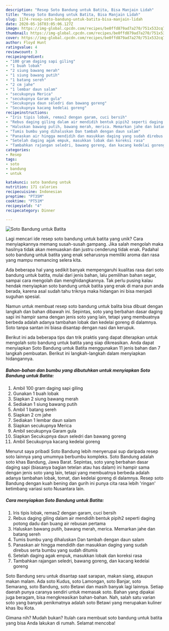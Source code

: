 ```yaml
---
description: "Resep Soto Bandung untuk Batita, Bisa Manjain Lidah"
title: "Resep Soto Bandung untuk Batita, Bisa Manjain Lidah"
slug: 1174-resep-soto-bandung-untuk-batita-bisa-manjain-lidah
date: 2020-05-16T03:05:06.127Z
image: https://img-global.cpcdn.com/recipes/be0ffd879ad7a270/751x532cq70/soto-bandung-untuk-batita-foto-resep-utama.jpg
thumbnail: https://img-global.cpcdn.com/recipes/be0ffd879ad7a270/751x532cq70/soto-bandung-untuk-batita-foto-resep-utama.jpg
cover: https://img-global.cpcdn.com/recipes/be0ffd879ad7a270/751x532cq70/soto-bandung-untuk-batita-foto-resep-utama.jpg
author: Floyd Hunt
ratingvalue: 4
reviewcount: 3
recipeingredient:
- "100 gram daging sapi giling"
- "1 buah lobak"
- "2 siung bawang merah"
- "1 siung bawang putih"
- "1 batang sereh"
- "2 cm jahe"
- "1 lembar daun salam"
- "secukupnya Merica"
- "secukupnya Garam gula"
- "Secukupnya daun seledri dan bawang goreng"
- "Secukupnya kacang kedelai goreng"
recipeinstructions:
- "Iris tipis lobak, remas2 dengan garam, cuci bersih"
- "Rebus daging giling dalam air mendidih bentuk pipih2 seperti daging potong dadu dan buang air rebusan pertama"
- "Haluskan bawang putih, bawang merah, merica. Memarkan jahe dan batang sereh"
- "Tumis bumbu yang dihaluskan Dan tambah dengan daun salam"
- "Panaskan air hingga mendidih dan masukkan daging yang sudah direbus serta bumbu yang sudah ditumis"
- "Setelah daging agak empuk, masukkan lobak dan koreksi rasa"
- "Tambahkan rajangan seledri, bawang goreng, dan kacang kedelai goreng"
categories:
- Resep
tags:
- soto
- bandung
- untuk

katakunci: soto bandung untuk 
nutrition: 171 calories
recipecuisine: Indonesian
preptime: "PT35M"
cooktime: "PT51M"
recipeyield: "4"
recipecategory: Dinner

---
```



![Soto Bandung untuk Batita](https://img-global.cpcdn.com/recipes/be0ffd879ad7a270/751x532cq70/soto-bandung-untuk-batita-foto-resep-utama.jpg)

Lagi mencari ide resep soto bandung untuk batita yang unik? Cara menyiapkannya memang susah-susah gampang. Jika salah mengolah maka hasilnya tidak akan memuaskan dan justru cenderung tidak enak. Padahal soto bandung untuk batita yang enak seharusnya memiliki aroma dan rasa yang mampu memancing selera kita.

Ada beberapa hal yang sedikit banyak mempengaruhi kualitas rasa dari soto bandung untuk batita, mulai dari jenis bahan, lalu pemilihan bahan segar, sampai cara mengolah dan menghidangkannya. Tak perlu pusing kalau hendak menyiapkan soto bandung untuk batita yang enak di mana pun anda berada, karena asal sudah tahu triknya maka hidangan ini bisa menjadi suguhan spesial.

Namun untuk membuat resep soto bandung untuk balita bisa dibuat dengan langkah dan bahan dibawah ini. Sepintas, soto yang berbahan dasar daging sapi ini hampir sama dengan jenis soto yang lain, tetapi yang membuatnya berbeda adalah adanya tambahan lobak dan kedelai goreng di dalamnya. Soto tanpa santan ini biasa disantap dengan nasi dan kerupuk.


Berikut ini ada beberapa tips dan trik praktis yang dapat diterapkan untuk mengolah soto bandung untuk batita yang siap dikreasikan. Anda dapat menyiapkan Soto Bandung untuk Batita menggunakan 11 jenis bahan dan 7 langkah pembuatan. Berikut ini langkah-langkah dalam menyiapkan hidangannya.

<!--inarticleads1-->

##### Bahan-bahan dan bumbu yang dibutuhkan untuk menyiapkan Soto Bandung untuk Batita:

1. Ambil 100 gram daging sapi giling
1. Gunakan 1 buah lobak
1. Siapkan 2 siung bawang merah
1. Sediakan 1 siung bawang putih
1. Ambil 1 batang sereh
1. Siapkan 2 cm jahe
1. Sediakan 1 lembar daun salam
1. Siapkan secukupnya Merica
1. Ambil secukupnya Garam gula
1. Siapkan Secukupnya daun seledri dan bawang goreng
1. Ambil Secukupnya kacang kedelai goreng


Menurut saya pribadi Soto Bandung lebih menyerupai sup daripada resep soto lainnya yang umumnya berbumbu kompleks. Soto Bandung adalah soto khas Bandung, Jawa Barat. Sepintas, soto yang berbahan dasar daging sapi (biasanya bagian tetelan atau has dalam) ini hampir sama dengan jenis soto yang lain, tetapi yang membuatnya berbeda adalah adanya tambahan lobak, tomat, dan kedelai goreng di dalamnya. Resep soto Bandung dengan kuah bening dan gurih ini punya cita rasa lebih &#39;ringan&#39; ketimbang variasi soto Nusantara lain. 

<!--inarticleads2-->

##### Cara menyiapkan Soto Bandung untuk Batita:

1. Iris tipis lobak, remas2 dengan garam, cuci bersih
1. Rebus daging giling dalam air mendidih bentuk pipih2 seperti daging potong dadu dan buang air rebusan pertama
1. Haluskan bawang putih, bawang merah, merica. Memarkan jahe dan batang sereh
1. Tumis bumbu yang dihaluskan Dan tambah dengan daun salam
1. Panaskan air hingga mendidih dan masukkan daging yang sudah direbus serta bumbu yang sudah ditumis
1. Setelah daging agak empuk, masukkan lobak dan koreksi rasa
1. Tambahkan rajangan seledri, bawang goreng, dan kacang kedelai goreng


Soto Bandung seru untuk disantap saat sarapan, makan siang, ataupun makan malam. Ada soto Kudus, soto Lamongan, soto Banjar, soto Semarang, soto Bandung, soto Betawi dan masih banyak lagi lainnya. Setiap daerah punya caranya sendiri untuk memasak soto. Bahan yang dipakai juga beragam, bisa mengkreasikan bahan-bahan. Nah, salah satu varian soto yang banyak penikmatnya adalah soto Betawi yang merupakan kuliner khas Ibu Kota. 

Gimana nih? Mudah bukan? Itulah cara membuat soto bandung untuk batita yang bisa Anda lakukan di rumah. Selamat mencoba!
